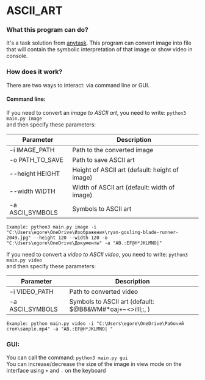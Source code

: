 # ASCII_ART
### __What this program can do?__
It's a task solution from [anytask](https://anytask.org/course/1030). 
This program can convert image into file that will contain the symbolic interpretation of that image
or show video in console. 
### __How does it work?__
There are two ways to interact: via command line or GUI.
#### Command line:
If you need to convert an _image to ASCII art_, you need to write: `python3 main.py image`    
and then specify these parameters:

| Parameter        | Description                                    |
|------------------|------------------------------------------------|
| -i IMAGE_PATH    | Path to the converted image                    |
| -o PATH_TO_SAVE  | Path to save ASCII art                         |
| --height HEIGHT  | Height of ASCII art (default: height of image) |
| --width WIDTH    | Width of ASCII art (default: width of image)   |
| -a ASCII_SYMBOLS | Symbols to ASCII art                           |
 
    Example: python3 main.py image -i "C:\Users\egore\OneDrive\Изображения\ryan-gosling-blade-runner-2049.jpg" --height 120 --width 120 -o  "C:\Users\egore\OneDrive\Документы" -a "AB.:EF@H*JKLMNO|" 

If you need to convert a _video to ASCII video_, you need to write: `python3 main.py video`    
and then specify these parameters:

| Parameter        | Description                                              |
|------------------|----------------------------------------------------------|
| -i VIDEO_PATH    | Path to converted video                                  |
| -a ASCII_SYMBOLS | Symbols to ASCII art (default: $@B8&WM#*oaj+~<>i!lI;:, ) |

    Example: python main.py video -i "C:\Users\egore\OneDrive\Рабочий стол\sample.mp4" -a "AB.:EF@H*JKLMNO| "

### GUI:
You can call the command: `python3 main.py gui`  
You can increase/decrease the size of the image in view mode on the interface using `+` and `-` on the keyboard
